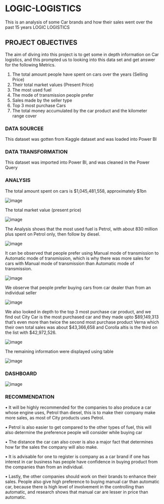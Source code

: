 # LOGIC-LOGISTICS
This is an analysis of some Car brands and how their sales went over the past 15 years
LOGIC LOGISTICS
## PROJECT OBJECTIVES
The aim of diving into this project is to get some in depth information on Car logistics, and this prompted us to looking into this data set and get answer for the following Metrics.
1.	The total amount people have spent on cars over the years (Selling Price)
2.	Their total market values (Present Price)
3.	The most used fuel
4.	The mode of transmission people prefer
5.	Sales made by the seller type
6.	Top 3 most purchase Cars
7.	The total money accumulated by the car product and the kilometer range cover
### DATA SOURCEE
This dataset was gotten from Kaggle dataset and was loaded into Power BI

### DATA TRANSFORMATION
This dataset was imported into Power BI, and was cleaned in the Power Query 


### ANALYSIS
The total amount spent on cars is $1,045,481,558, approximately $1bn

![image](https://user-images.githubusercontent.com/106377378/179978385-10ea916e-a00b-4203-a321-034ae40b541b.png)
 

The total market value (present price)

 ![image](https://user-images.githubusercontent.com/106377378/179978450-96b0c0cf-2acf-4887-87ed-99cecd5fbfa7.png)


The Analysis shows that the most used fuel is Petrol, with about 830 million plus spent on Petrol only, then follow by diesel.

![image](https://user-images.githubusercontent.com/106377378/179978506-c92c743d-24a6-4e5f-a913-ae17a156d303.png)


 It can be observed that people prefer using Manual mode of transmission to Automatic mode of transmission, which is why there was more sales for cars with Manual mode of transmission than Automatic mode of transmission.

![image](https://user-images.githubusercontent.com/106377378/179978584-da5c2c1b-f1c3-4cf4-97d9-4892f235fa21.png)

 
We observe that people prefer buying cars from car dealer than from an individual seller

![image](https://user-images.githubusercontent.com/106377378/179978680-03945c17-9757-44a1-a7e4-b2023b1ab790.png)

 
We also looked in depth to the top 3 most purchase car product, and we find out City Car is the most purchased car and they made upto $89,149,313 that’s even more than twice the second most purchase product Verna which their own total sales was about $43,366,658 and Corolla altis is the third on the list with $42,972,526.

 ![image](https://user-images.githubusercontent.com/106377378/179978784-039cd312-95b1-42ea-8d01-a6128cc5efcb.png)


The remaining information were displayed using table

![image](https://user-images.githubusercontent.com/106377378/179978847-b3ad25e4-d056-45ac-b497-32b8a65de124.png)

 

### DASHBOARD

 ![image](https://user-images.githubusercontent.com/106377378/179978878-fccd04d6-4769-4a1d-838c-846b507ea7c9.png)


### RECOMMENDATION

•	It will be highly recommended for the companies to also produce a car whose engine uses, Petrol than diesel, this is to make their company make more sales, as most of City products uses Petrol.

•	Petrol is also easier to get compared to the other types of fuel, this will also determine the preference people will consider while buying car

•	The distance the car can also cover is also a major fact that determines how far the sales the company will also make.

•	It is advisable for one to register is company as a car brand if one has interest in car business has people have confidence in buying product from the companies than from an individual.

•	Lastly, the other companies should work on their brands to enhance their sales.
People also give high preference to buying manual car than automatic car, because there is high level of involvement in the controlling than automatic, and research shows that manual car are lesser in price than automatic.	
